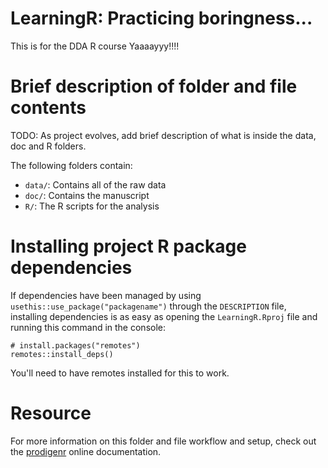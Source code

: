 # LearningR: Practicing boringness...

This is for the DDA R course Yaaaayyy!!!!

# Brief description of folder and file contents

TODO: As project evolves, add brief description of what is inside the data, doc and R folders.

The following folders contain:

- `data/`: Contains all of the raw data
- `doc/`: Contains the manuscript 
- `R/`: The R scripts for the analysis

# Installing project R package dependencies

If dependencies have been managed by using `usethis::use_package("packagename")`
through the `DESCRIPTION` file, installing dependencies is as easy as opening the
`LearningR.Rproj` file and running this command in the console:

    # install.packages("remotes")
    remotes::install_deps()

You'll need to have remotes installed for this to work.

# Resource

For more information on this folder and file workflow and setup, check
out the [prodigenr](https://rostools.github.io/prodigenr) online
documentation.
